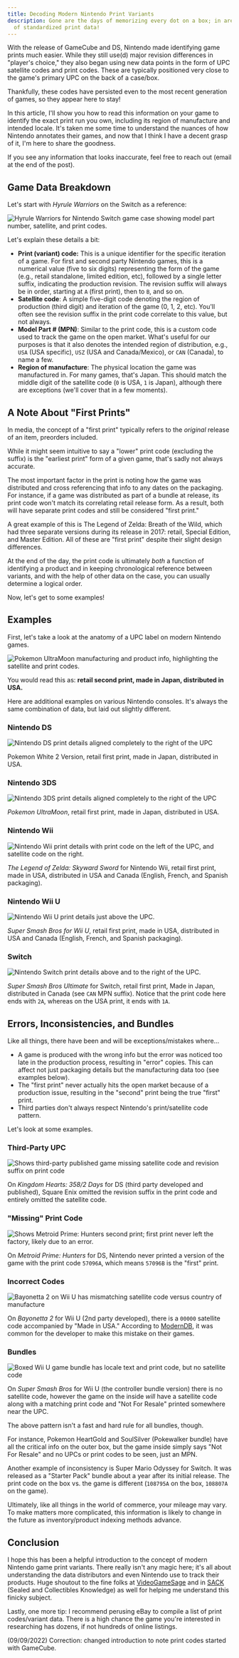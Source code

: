 ```yaml
---
title: Decoding Modern Nintendo Print Variants
description: Gone are the days of memorizing every dot on a box; in are the days
  of standardized print data!
---
```

With the release of GameCube and DS, Nintendo made identifying game prints much easier. While they still use(d) major revision differences in "player's choice," they also began using new data points in the form of UPC satellite codes and print codes. These are typically positioned very close to the game's primary UPC on the back of a case/box.

Thankfully, these codes have persisted even to the most recent generation of games, so they appear here to stay!

In this article, I'll show you how to read this information on your game to identify the exact print run you own, including its region of manufacture and intended locale. It's taken me some time to understand the nuances of how Nintendo annotates their games, and now that I think I have a decent grasp of it, I'm here to share the goodness.

If you see any information that looks inaccurate, feel free to reach out (email at the end of the post).

## Game Data Breakdown

Let's start with *Hyrule Warriors* on the Switch as a reference:

![Hyrule Warriors for Nintendo Switch game case showing model part number, satellite, and print codes.](/uploads/hyrule-warriors.jpg)

Let's explain these details a bit:

* **Print (variant) code:** This is a unique identifier for the specific iteration of a game. For first and second party Nintendo games, this is a numerical value (five to six digits) representing the form of the game (e.g., retail standalone, limited edition, etc), followed by a single letter suffix, indicating the production revision. The revision suffix will always be in order, starting at `A` (first print), then to `B`, and so on.
* **Satellite code**: A simple five-digit code denoting the region of production (third digit) and iteration of the game (0, 1, 2, etc). You'll often see the revision suffix in the print code correlate to this value, but not always.
* **Model Part # (MPN)**: Similar to the print code, this is a custom code used to track the game on the open market. What's useful for our purposes is that it also denotes the intended region of distribution, e.g., `USA` (USA specific), `USZ` (USA and Canada/Mexico), or `CAN` (Canada), to name a few.
* **Region of manufacture**: The physical location the game was manufactured in. For many games, that's Japan. This should match the middle digit of the satellite code (`0` is USA, `1` is Japan), although there are exceptions (we'll cover that in a few moments). 

## A Note About "First Prints"

In media, the concept of a "first print" typically refers to the *original* release of an item, preorders included.

While it might seem intuitive to say a "lower" print code (excluding the suffix) is the "earliest print" form of a given game, that's sadly not always accurate.

The most important factor in the print is noting how the game was distributed and cross referencing that info to any dates on the packaging. For instance, if a game was distributed as part of a bundle at release, its print code won't match its correlating retail release form. As a result, both will have separate print codes and still be considered "first print."

A great example of this is The Legend of Zelda: Breath of the Wild, which had three separate versions during its release in 2017: retail, Special Edition, and Master Edition. All of these are "first print" despite their slight design differences.

At the end of the day, the print code is ultimately *both* a function of identifying a product and in keeping chronological reference between variants, and with the help of other data on the case, you can usually determine a logical order.

Now, let's get to some examples!

## Examples

First, let's take a look at the anatomy of a UPC label on modern Nintendo games.

![Pokemon UltraMoon manufacturing and product info, highlighting the satellite and print codes.](/uploads/pokemon-ultra-moon-revision.jpg)

You would read this as: **retail second print, made in Japan, distributed in USA.**

Here are additional examples on various Nintendo consoles. It's always the same combination of data, but laid out slightly different.

### Nintendo DS

![Nintendo DS print details aligned completely to the right of the UPC](/uploads/pokemon_white_2.jpg)

Pokemon White 2 Version, retail first print, made in Japan, distributed in USA.

### Nintendo 3DS

![Nintendo 3DS print details aligned completely to the right of the UPC](/uploads/pokemon-ultra-moon.jpg)

*Pokemon UltraMoon*, retail first print, made in Japan, distributed in USA.

### Nintendo Wii

![Nintendo Wii print details with print code on the left of the UPC, and satellite code on the right.](/uploads/skyward-sword.jpg)

*The Legend of Zelda: Skyward Sword* for Nintendo Wii, retail first print, made in USA, distributed in USA and Canada (English, French, and Spanish packaging).

### Nintendo Wii U

![Nintendo Wii U print details just above the UPC.](/uploads/super-smash-wii-u.jpg)

*Super Smash Bros for Wii U*, retail first print, made in USA, distributed in USA and Canada (English, French, and Spanish packaging).

### Switch

![Nintendo Switch print details above and to the right of the UPC.](/uploads/smash_ultimate.jpg)

*Super Smash Bros Ultimate* for Switch, retail first print, Made in Japan, distributed in Canada (see `CAN` MPN suffix). Notice that the print code here ends with `2A`, whereas on the USA print, it ends with `1A`.

## Errors, Inconsistencies, and Bundles

Like all things, there have been and will be exceptions/mistakes where...

* A game is produced with the wrong info but the error was noticed too late in the production process, resulting in "error" copies. This can affect not just packaging details but the manufacturing data too (see examples below).
* The "first print" never actually hits the open market because of a production issue, resulting in the "second" print being the true "first" print.
* Third parties don't always respect Nintendo's print/satellite code pattern.

Let's look at some examples.

### Third-Party UPC

![Shows third-party published game missing satellite code and revision suffix on print code](/uploads/kingdom-hearts.jpg)

On *Kingdom Hearts: 358/2 Days* for DS (third party developed and published), Square Enix omitted the revision suffix in the print code and entirely omitted the satellite code.

### "Missing" Print Code

![Shows Metroid Prime: Hunters second print; first print never left the factory, likely due to an error.](/uploads/metroid_prime_hunters.jpg)

On *Metroid Prime: Hunters* for DS, Nintendo never printed a version of the game with the print code `57096A`, which means `57096B` is the "first" print.

### Incorrect Codes

![Bayonetta 2 on Wii U has mismatching satellite code versus country of manufacture](/uploads/bayonetta-2-wii-u.jpg)

On *Bayonetta 2* for Wii U (2nd party developed), there is a `00000` satellite code accompanied by "Made in USA." According to [ModernDB](https://www.instagram.com/Moderndatabase/), it was common for the developer to make this mistake on their games.

### Bundles

![Boxed Wii U game bundle has locale text and print code, but no satellite code](/uploads/super-smash-bros-wii-u-bundle.jpg)

On *Super Smash Bros* for Wii U (the controller bundle version) there is no satellite code, however the game on the inside *will* have a satellite code along with a matching print code and "Not For Resale" printed somewhere near the UPC.

The above pattern isn't a fast and hard rule for all bundles, though.

For instance, Pokemon HeartGold and SoulSilver (Pokewalker bundle) have all the critical info on the outer box, but the game inside simply says "Not For Resale" and no UPCs or print codes to be seen, just an MPN.

Another example of inconsistency is Super Mario Odyssey for Switch. It was released as a "Starter Pack" bundle about a year after its initial release. The print code on the box vs. the game is different (`108795A` on the box, `108807A` on the game).

Ultimately, like all things in the world of commerce, your mileage may vary. To make matters more complicated, this information is likely to change in the future as inventory/product indexing methods advance.

## Conclusion

I hope this has been a helpful introduction to the concept of modern Nintendo game print variants. There really isn't any magic here; it's all about understanding the data distributors and even Nintendo use to track their products. Huge shoutout to the fine folks at [VideoGameSage](https://videogamesage.com) and in [SACK](https://discord.gg/Jcz7Vt48RQ) (Sealed and Collectibles Knowledge) as well for helping me understand this finicky subject.

Lastly, one more tip: I recommend perusing eBay to compile a list of print codes/variant data. There is a high chance the game you're interested in researching has dozens, if not hundreds of online listings.

(09/09/2022) Correction: changed introduction to note print codes started with GameCube.
